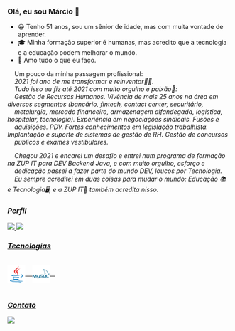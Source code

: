 ### Olá, eu sou Márcio 👋

<ul>
<li> 😀 Tenho 51 anos, sou um sênior de idade, mas com muita vontade de aprender. </li>
<li> 🎓 Minha formação superior é humanas, mas acredito que a tecnologia e a educação podem melhorar o mundo. </li>
<li> 💖 Amo tudo o que eu faço. </li>
</li>
</ul> 
&nbsp;&nbsp;&nbsp;&nbsp;Um pouco da minha passagem profissional: <br/>
</ul> 
&nbsp;&nbsp;&nbsp;<i> 2021 foi ano de me transformar e reinventar🏃‍♂️. <br/>
&nbsp;&nbsp;&nbsp;&nbsp;Tudo isso eu fiz até 2021 com muito orgulho e paixão🥰: <br/>
&nbsp;&nbsp;&nbsp;&nbsp;Gestão de Recursos Humanos. Vivência de mais 25 anos na área em diversos segmentos (bancário, fintech, contact center, securitário, &nbsp;&nbsp;&nbsp;&nbsp;metalurgia, mercado financeiro, armazenagem alfandegada, logística, hospitalar, tecnologia). Experiência em negociações sindicais. Fusões e &nbsp;&nbsp;&nbsp;&nbsp;aquisições. PDV. Fortes conhecimentos em legislação trabalhista. Implantação e suporte de sistemas de gestão de RH. Gestão de concursos &nbsp;&nbsp;&nbsp;&nbsp;públicos e exames vestibulares. <br/>

&nbsp;&nbsp;&nbsp;&nbsp;Chegou 2021 e encarei um desafio e entrei num programa de formação na ZUP IT para DEV Backend Java, e com muito orgulho, esforço e 
&nbsp;&nbsp;&nbsp;&nbsp;dedicação passei a fazer parte do mundo DEV, loucos por Tecnologia. <br/>
&nbsp;&nbsp;&nbsp;&nbsp;Eu sempre acreditei em duas coisas para mudar o mundo: Educação 📚 e Tecnologia🖥️, e a ZUP IT🚀 também acredita nisso.
</ul> 

### Perfil
 <div>
  <a href="https://github.com/MarcioTanuma">
  <img height="180em" src="https://github-readme-stats.vercel.app/api?username=marcioTanuma&show_icons=true&theme=dark&include_all_commits=true&count_private=true"/>
  <img height="180em" src="https://github-readme-stats.vercel.app/api/top-langs/?username=marcioTanuma&layout=compact&langs_count=7&theme=dark"/>
</div>

 ### Tecnologias
  <div style="display: inline_block"><br>
   <img align="center" alt="java" height="40" width="40" src="https://raw.githubusercontent.com/devicons/devicon/master/icons/java/java-original.svg">
   &nbsp;&nbsp;
  <img align="center" alt="MYSQL" height="40" width="40" src="https://raw.githubusercontent.com/devicons/devicon/master/icons/mysql/mysql-plain-wordmark.svg">
   &nbsp;&nbsp; 
</div>
 </br>
 
  ### Contato
 <div>
 <a href="https://www.linkedin.com/in/marcio-tanuma-940b3621/" target="_blank">
  <img src="https://img.shields.io/badge/LinkedIn-0077B5?style=for-the-badge&logo=linkedin&logoColor=white"/>
 </a>
 </div>
 </br>
 
